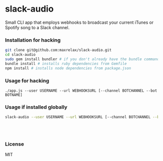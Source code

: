 # slack-audio

Small CLI app that employs webhooks to broadcast your current iTunes or Spotify song to a Slack channel.

### Installation for hacking
```bash
git clone git@github.com:maxrelax/slack-audio.git
cd slack-audio
sudo gem install bundler # if you don't already have the bundle command
bundle install # installs ruby dependencies from Gemfile
npm install # installs node dependencies from package.json
```

### Usage for hacking
```
./app.js --user USERNAME --url WEBHOOKSURL [--channel BOTCHANNEL --bot BOTNAME]
```

### Usage if installed globally
```bash
slack-audio --user USERNAME --url WEBHOOKSURL [--channel BOTCHANNEL --bot BOTNAME]
```

<br><br>

### License

MIT
